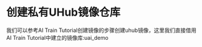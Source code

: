 

# 创建私有UHub镜像仓库
我们可以参考AI Train Tutorial创建镜像的步骤创建uhub镜像[](ai/uai-train/tutorial/tf-mnist/uhub)，这里我们直接借用AI Train Tutorial中建立的镜像库:uai\_demo

